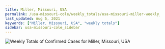 ```yaml
---
title: Miller, Missouri, USA
permalink: /usa-missouri-cole/weekly_totals/usa-missouri-miller-weekly_totals.html
last_updated: Aug 5, 2021
keywords: ["Miller, Missouri, USA", "weekly totals"]
sidebar: usa-missouri-cole_sidebar
---
```


![Weekly Totals of Confirmed Cases for Miller, Missouri, USA](/covid_tracker/images/graphs/usa-missouri-miller-weekly_totals_graph.png)
